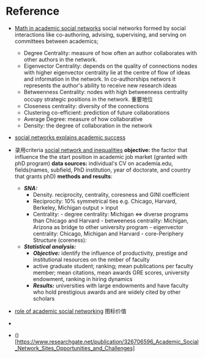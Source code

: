 # Reference 

 - [Math in academic social networks](https://www.researchgate.net/publication/284765879_The_Mathematics_of_Social_Network_Analysis_Metrics_for_Academic_Social_Networks/link/5b8cdc1fa6fdcc5f8b7a4fbe/download)
	social networks formed by social interactions like co-authoring, advising, supervising, and serving on committees between academics; 

	 - Degree Centrality: measure of how often an author collaborates with other authors in the network. 
	 - Eigenvector Centrality: depends on the quality of connections nodes with higher eigenvector centrality lie at the centre of flow of ideas and information in the network.
	 In co-authorships networs it represents the author's ability to receive new research ideas
	 -  Betweenness Centrality: nodes with high betweenness centrality occupy strategic positions in the network. 重要地位
	 - Closeness centrality: diversity of the connections
	 - Clustering co-efficient: prediction of future collaborations
	 - Average Degree: measure of how collaborative 
	 - Density: the degree of collaboration in the network  



 - [social networks explains academic success](https://www.pnas.org/content/pnas/116/3/792.full.pdf)
 
 
 - 录用criteria [social network and inequalities](https://anthrosource.onlinelibrary.wiley.com/doi/pdf/10.1111/aman.13158)
 **objective:** the factor that influence the the start position in academic job market (granted with phD program)
 **data sources:** individual's CV on academia.edu, fields(names, subfield, PhD institution, year of doctorate, and country that grants phD)
 **methods and results**: 
	 - ***SNA:*** 
		 - Density. reciprocity, centrality, coresness and GINI coefficient 
		 - Reciprocity: 10% symmetrical ties e.g. Chicago, Harvard, Berkeley, Michigan output > input
		 - Centrality:
				 - degree centrality: Michigan <=> diverse programs than Chicago and Harvard
				 - betweeness centrality: Michigan, Arizona as bridge to other university program 
				 - eigenvector centrality: Chicago, Michigan and Harvard 
				 - core-Periphery Structure (coreness): 
	 - ***Statistical analysis:*** 
		 - ***Objective:*** identify the influence of productivity, prestige and institutional resources on the nmber of faculty  
		 - active graduate student; ranking; mean publications per faculty member; mean citations, mean awards GRE scores, university endowment, ranking in hiring dynamics
		 - ***Results:***  universities with large endowments and have faculty who hold prestigious awards and are widely cited by other scholars
 
 
 - [role of academic social networking](https://www.researchgate.net/publication/267642307_Academics_and_their_online_networks_Exploring_the_role_of_academic_social_networking_sites)
	图标价值
 - 
 - ()[https://www.researchgate.net/publication/326706596_Academic_Social_Network_Sites_Opportunities_and_Challenges]

<!--stackedit_data:
eyJoaXN0b3J5IjpbLTIyMjA4ODc5MSwtMTczOTMwMTE4NiwtMT
UwODkwNjQ3NCwtNzQ3MjczNjgyLC0xNTAyMjYzNDA0LDIyMzI0
MjM0MywtNDMyOTM0NzI4LDE3MjAwOTE1NjQsLTIwNzY5NTIxNj
MsLTEzNjUxNTQ3NzcsLTIwNTQ0Njc3NiwtMzI2NTg1Nzg0LDEx
MTQ1OTMwODUsLTQzMTczNTYyMSwxMzk0NTY4NzExLDk1NDQxNj
EyNywtMjAzMjU4ODI1NiwtMjU3MzgzMywtNzk5MzYzMDk4LC0x
NjcyNTE0NzRdfQ==
-->